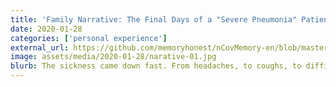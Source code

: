 ```yaml
---
title: 'Family Narrative: The Final Days of a "Severe Pneumonia" Patient'
date: 2020-01-28
categories: ['personal experience']
external_url: https://github.com/memoryhonest/nCovMemory-en/blob/master/docs/2020-01-28/the_final_days_of_a_patient.md
image: assets/media/2020-01-28/narative-01.jpg
blurb: The sickness came down fast. From headaches, to coughs, to difficulty breathing, to eventually "all of her lungs were white", death arrived in just 12 days.
---
```


